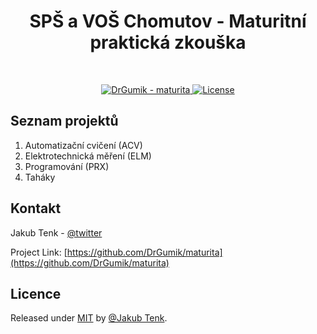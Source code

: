<p align="center">
  <h1 align="center">SPŠ a VOŠ Chomutov - Maturitní praktická zkouška</h1>
  
  <br />

  <p align="center">
    <a href="https://github.com/DrGumik/maturita">
      <img src="https://img.shields.io/static/v1?label=DrGumik&message=maturita&color=yellow&logo=github" alt="DrGumik - maturita">
    </a>
    <a href="https://github.com/DrGumik/maturita/blob/main/LICENSE"><img src="https://img.shields.io/badge/License-MIT-blueviolet" alt="License"></a>
   </p>
</p>



<!-- TABLE OF CONTENTS -->
## Seznam projektů
<ol>
  <li>
    Automatizační cvičení (ACV)
  </li>
  <li>
    Elektrotechnická měření (ELM)
  </li>
  <li>
    Programování (PRX)
  </li>
  <li>
    Taháky
  </li>
</ol>

<!-- CONTACT -->
## Kontakt

Jakub Tenk - [@twitter](https://twitter.com/DrGumik)

Project Link: [https://github.com/DrGumik/maturita](https://github.com/DrGumik/maturita)

<!-- LICENSE -->
## Licence

Released under <a href="/LICENSE">MIT</a> by <a href="https://github.com/DrGumik">@Jakub Tenk</a>.
